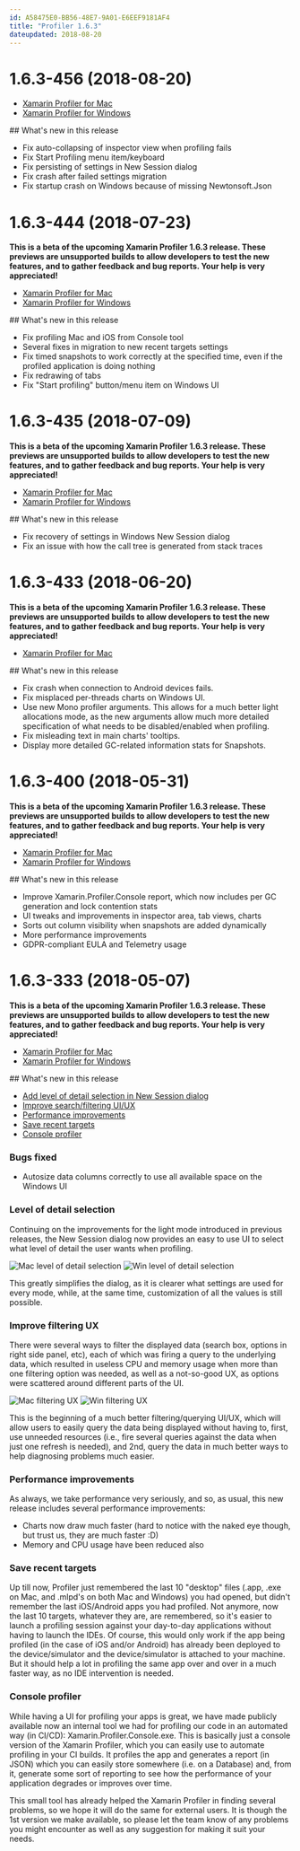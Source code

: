 ```yaml
---
id: A58475E0-BB56-48E7-9A01-E6EEF9181AF4
title: "Profiler 1.6.3"
dateupdated: 2018-08-20
---
```


# 1.6.3-456 (2018-08-20)

* [Xamarin Profiler for Mac](https://dl.xamarin.com/profiler/profiler-mac-1.6.3-444.pkg)
* [Xamarin Profiler for Windows](https://dl.xamarin.com/profiler/XamarinProfiler.Windows.Installer.1.6.3-444.msi)

## What's new in this release

* Fix auto-collapsing of inspector view when profiling fails
* Fix Start Profiling menu item/keyboard 
* Fix persisting of settings in New Session dialog
* Fix crash after failed settings migration
* Fix startup crash on Windows because of missing Newtonsoft.Json

# 1.6.3-444 (2018-07-23)

**This is a beta of the upcoming Xamarin Profiler 1.6.3 release. These previews are unsupported builds to allow
developers to test the new features, and to gather feedback and bug reports. Your help is very appreciated!**

* [Xamarin Profiler for Mac](https://dl.xamarin.com/profiler/profiler-mac-1.6.3-444.pkg)
* [Xamarin Profiler for Windows](https://dl.xamarin.com/profiler/XamarinProfiler.Windows.Installer.1.6.3-444.msi)

## What's new in this release

* Fix profiling Mac and iOS from Console tool
* Several fixes in migration to new recent targets settings
* Fix timed snapshots to work correctly at the specified time, even if the profiled application is doing nothing
* Fix redrawing of tabs
* Fix "Start profiling" button/menu item on Windows UI

# 1.6.3-435 (2018-07-09)

**This is a beta of the upcoming Xamarin Profiler 1.6.3 release. These previews are unsupported builds to allow
developers to test the new features, and to gather feedback and bug reports. Your help is very appreciated!**

* [Xamarin Profiler for Mac](https://dl.xamarin.com/profiler/profiler-mac-1.6.3-435.pkg)
* [Xamarin Profiler for Windows](https://dl.xamarin.com/profiler/XamarinProfiler.Windows.Installer.1.6.3-435.msi)

## What's new in this release

* Fix recovery of settings in Windows New Session dialog
* Fix an issue with how the call tree is generated from stack traces

# 1.6.3-433 (2018-06-20)

**This is a beta of the upcoming Xamarin Profiler 1.6.3 release. These previews are unsupported builds to allow
developers to test the new features, and to gather feedback and bug reports. Your help is very appreciated!**

* [Xamarin Profiler for Mac](https://dl.xamarin.com/profiler/profiler-mac-1.6.3-433.pkg)

## What's new in this release

* Fix crash when connection to Android devices fails.
* Fix misplaced per-threads charts on Windows UI.
* Use new Mono profiler arguments. This allows for a much better light allocations mode, as the new arguments allow much more detailed specification of what needs to be disabled/enabled when profiling.
* Fix misleading text in main charts' tooltips.
* Display more detailed GC-related information stats for Snapshots.

# 1.6.3-400 (2018-05-31)

**This is a beta of the upcoming Xamarin Profiler 1.6.3 release. These previews are unsupported builds to allow
developers to test the new features, and to gather feedback and bug reports. Your help is very appreciated!**

* [Xamarin Profiler for Mac](https://dl.xamarin.com/profiler/profiler-mac-1.6.3-400.pkg)
* [Xamarin Profiler for Windows](https://dl.xamarin.com/profiler/XamarinProfiler.Windows.Installer.1.6.3-400.msi)

## What's new in this release

* Improve Xamarin.Profiler.Console report, which now includes per GC generation and lock contention stats
* UI tweaks and improvements in inspector area, tab views, charts
* Sorts out column visibility when snapshots are added dynamically
* More performance improvements
* GDPR-compliant EULA and Telemetry usage

# 1.6.3-333 (2018-05-07)

**This is a beta of the upcoming Xamarin Profiler 1.6.3 release. These previews are unsupported builds to allow
developers to test the new features, and to gather feedback and bug reports. Your help is very appreciated!**

* [Xamarin Profiler for Mac](https://dl.xamarin.com/profiler/profiler-mac-1.6.3-333.pkg)
* [Xamarin Profiler for Windows](https://dl.xamarin.com/profiler/XamarinProfiler.Windows.Installer.1.6.3-333.msi)

## What's new in this release

* [Add level of detail selection in New Session dialog](#level-of-detail-selection)
* [Improve search/filtering UI/UX](#improve-filtering-ux)
* [Performance improvements](#performance-improvements)
* [Save recent targets](#save-recent-targets)
* [Console profiler](#console-profiler)

### Bugs fixed

* Autosize data columns correctly to use all available space on the Windows UI

### Level of detail selection

Continuing on the improvements for the light mode introduced in previous releases, the New Session
dialog now provides an easy to use UI to select what level of detail the user wants when profiling.

![Mac level of detail selection](mac-level-of-detail.png)
![Win level of detail selection](win-level-of-detail.png)

This greatly simplifies the dialog, as it is clearer what settings are used for every mode, while,
at the same time, customization of all the values is still possible.

### Improve filtering UX

There were several ways to filter the displayed data (search box, options in right side panel, etc),
each of which was firing a query to the underlying data, which resulted in useless CPU and memory
usage when more than one filtering option was needed, as well as a not-so-good UX, as options
were scattered around different parts of the UI.

![Mac filtering UX](mac-filtering-ux.png)
![Win filtering UX](win-filtering-ux.png)

This is the beginning of a much better filtering/querying UI/UX, which will allow users to easily
query the data being displayed without having to, first, use unneeded resources (i.e., fire
several queries against the data when just one refresh is needed), and 2nd, query the data
in much better ways to help diagnosing problems much easier.

### Performance improvements

As always, we take performance very seriously, and so, as usual, this new release includes several
performance improvements:

* Charts now draw much faster (hard to notice with the naked eye though, but trust us, they are much faster :D)
* Memory and CPU usage have been reduced also

### Save recent targets

Up till now, Profiler just remembered the last 10 "desktop" files (.app, .exe on Mac, and .mlpd's on
both Mac and Windows) you had opened, but didn't remember the last iOS/Android apps you had profiled.
Not anymore, now the last 10 targets, whatever they are, are remembered, so it's easier to launch
a profiling session against your day-to-day applications without having to launch the IDEs. Of course,
this would only work if the app being profiled (in the case of iOS and/or Android) has already been
deployed to the device/simulator and the device/simulator is attached to your machine. But it should
help a lot in profiling the same app over and over in a much faster way, as no IDE intervention is
needed.

### Console profiler

While having a UI for profiling your apps is great, we have made publicly available now an internal
tool we had for profiling our code in an automated way (in CI/CD): Xamarin.Profiler.Console.exe. This
is basically just a console version of the Xamarin Profiler, which you can easily use to automate
profiling in your CI builds. It profiles the app and generates a report (in JSON) which you can
easily store somewhere (i.e. on a Database) and, from it, generate some sort of reporting to see
how the performance of your application degrades or improves over time.

This small tool has already helped the Xamarin Profiler in finding several problems, so we hope it
will do the same for external users. It is though the 1st version we make available, so please let
the team know of any problems you might encounter as well as any suggestion for making it suit
your needs.